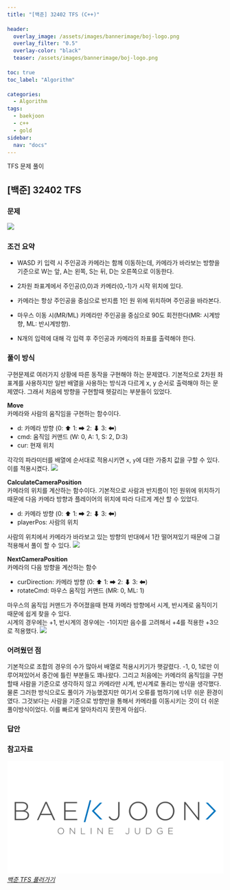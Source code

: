 ```yaml
---
title: "[백준] 32402 TFS (C++)"

header:
  overlay_image: /assets/images/bannerimage/boj-logo.png
  overlay_filter: "0.5"
  overlay-color: "black"
  teaser: /assets/images/bannerimage/boj-logo.png

toc: true
toc_label: "Algorithm"

categories:
  - Algorithm
tags:
  - baekjoon
  - c++
  - gold
sidebar:
  nav: "docs"
---
```


TFS 문제 풀이

## [백준] 32402 TFS

### 문제

![](https://i.imgur.com/Nj4hqSz.png)

### 조건 요약

- WASD 키 입력 시 주인공과 카메라는 함께 이동하는데, 카메라가 바라보는 방향을 기준으로 W는 앞, A는 왼쪽, S는 뒤, D는 오른쪽으로 이동한다.

- 2차원 좌표계에서 주인공(0,0)과 카메라(0,-1)가 시작 위치에 있다.
- 카메라는 항상 주인공을 중심으로 반지름 1인 원 위에 위치하며 주인공을 바라본다.
- 마우스 이동 시(MR/ML) 카메라만 주인공을 중심으로 90도 회전한다(MR: 시계방향, ML: 반시계방향).
- N개의 입력에 대해 각 입력 후 주인공과 카메라의 좌표를 출력해야 한다.

### 풀이 방식

구현문제로 여러가지 상황에 따른 동작을 구현해야 하는 문제였다. 기본적으로 2차원 좌표계를 사용하지만 일반 배열을 사용하는 방식과 다르게 x, y 순서로 출력해야 하는 문제였다. 그래서 처음에 방향을 구현할때 헷갈리는 부분들이 있었다.

**Move**  
카메라와 사람의 움직임을 구현하는 함수이다.

- d: 카메라 방향 (0: ⬆ 1: ➡ 2: ⬇ 3: ⬅)
- cmd: 움직임 커맨드 (W: 0, A: 1, S: 2, D:3)
- cur: 현재 위치

각각의 파라미터를 배열에 순서대로 적용시키면 `x`, `y`에 대한 가중치 값을 구할 수 있다. 이를 적용시켰다.
![](https://i.imgur.com/BQz1ek6.png)

**CalculateCameraPosition**  
카메라의 위치를 계산하는 함수이다. 기본적으로 사람과 반지름이 1인 원위에 위치하기 때문에 다음 카메라 방향과 플레이어의 위치에 따라 다르게 계산 할 수 있었다.

- d: 카메라 방향 (0: ⬆ 1: ➡ 2: ⬇ 3: ⬅)
- playerPos: 사람의 위치

사람의 위치에서 카메라가 바라보고 있는 방향의 반대에서 1칸 떨어져있기 때문에 그걸 적용해서 풀이 할 수 있다.
![](https://i.imgur.com/lT0riJS.png)

**NextCameraPosition**  
카메라의 다음 방향을 계산하는 함수

- curDirection: 카메라 방향 (0: ⬆ 1: ➡ 2: ⬇ 3: ⬅)
- rotateCmd: 마우스 움직임 커맨드 (MR: 0, ML: 1)

마우스의 움직임 커맨드가 주어졌을때 현재 카메라 방향에서 시계, 반시계로 움직이기 때문에 쉽게 찾을 수 있다.  
시계의 경우에는 +1, 반시계의 경우에는 -1이지만 음수를 고려해서 +4를 적용한 +3으로 적용했다.
![](https://i.imgur.com/vaFcNjw.png)

### 어려웠던 점

기본적으로 조합의 경우의 수가 많아서 배열로 적용시키기가 햇갈렸다. -1, 0, 1로만 이루어져있어서 중간에 틀린 부분들도 꽤나왔다.
그리고 처음에는 카메라의 움직임을 구현할때 사람을 기준으로 생각하지 않고 카메라만 시계, 반시계로 돌리는 방식을 생각했다. 물론 그러한 방식으로도 풀이가 가능했겠지만 여기서 오류를 범하기에 너무 쉬운 환경이였다. 그것보다는 사람을 기준으로 방향만을 통해서 카메라를 이동시키는 것이 더 쉬운 풀이방식이었다. 이를 빠르게 알아차리지 못한게 아쉽다.

### 답안

<script src="https://emgithub.com/embed-v2.js?target=https%3A%2F%2Fgithub.com%2Fkoreaygj%2FAlgorithm_study%2Fblob%2Fmain%2FC%252B%252B%2Fbaekjoon%2Fsilver%2F32402.cpp&style=github-dark-dimmed&type=code&showBorder=on&showLineNumbers=on&showFileMeta=on&showFullPath=on&showCopy=on"></script>

### 참고자료

[![백준 문제 링크](/assets/images/bannerimage/boj-logo.png)_백준 TFS 풀러가기_](https://www.acmicpc.net/problem/32402)

```

```
